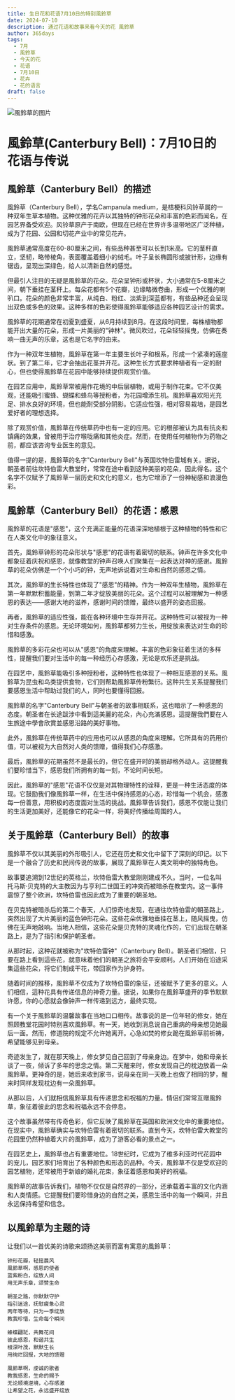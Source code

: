 ```yaml
---
title: 生日花和花语7月10日的特别風鈴草
date: 2024-07-10
description: 通过花语和故事来看今天的花 風鈴草
author: 365days
tags:
  - 7月
  - 風鈴草
  - 今天的花
  - 花语
  - 7月10日
  - 花卉
  - 花的语言
draft: false
---
```



![風鈴草的图片](https://cdn.pixabay.com/photo/2018/12/31/02/18/lanterns-3904294_1280.jpg#center#center)


# 風鈴草(Canterbury Bell)：7月10日的花语与传说

## 風鈴草（Canterbury Bell）的描述

風鈴草（Canterbury Bell），学名Campanula medium，是桔梗科风铃草属的一种双年生草本植物。这种优雅的花卉以其独特的钟形花朵和丰富的色彩而闻名，在园艺界备受欢迎。风铃草原产于南欧，但现在已经在世界许多温带地区广泛种植，成为了花园、公园和切花产业中的常见花卉。

風鈴草通常高度在60-80厘米之间，有些品种甚至可以长到1米高。它的茎秆直立，坚韧，略带棱角，表面覆盖着细小的绒毛。叶子呈长椭圆形或披针形，边缘有锯齿，呈现出深绿色，给人以清新自然的感觉。

但最引人注目的无疑是風鈴草的花朵。花朵呈钟形或杯状，大小通常在5-8厘米之间，朝下垂挂在茎秆上。每朵花都有5个花瓣，边缘略微卷曲，形成一个优雅的喇叭口。花朵的颜色非常丰富，从纯白、粉红、淡紫到深蓝都有，有些品种还会呈现出双色或多色的效果。这种多样的色彩使得風鈴草能够适应各种园艺设计的需求。

風鈴草的花期通常在初夏到盛夏，从6月持续到8月。在这段时间里，每株植物都能开出大量的花朵，形成一片美丽的"钟林"。微风吹过，花朵轻轻摇曳，仿佛在奏响一曲无声的乐章，这也是它名字的由来。

作为一种双年生植物，風鈴草在第一年主要生长叶子和根系，形成一个紧凑的莲座状。到了第二年，它才会抽出花茎并开花。这种生长方式要求种植者有一定的耐心，但也使得風鈴草在花园中能够持续提供观赏价值。

在园艺应用中，風鈴草常被用作花境的中后层植物，或用于制作花束。它不仅美观，还能吸引蜜蜂、蝴蝶和蜂鸟等授粉者，为花园增添生机。風鈴草喜欢阳光充足、排水良好的环境，但也能耐受部分阴影。它适应性强，相对容易栽培，是园艺爱好者的理想选择。

除了观赏价值，風鈴草在传统草药中也有一定的应用。它的根部被认为具有抗炎和镇痛的效果，曾被用于治疗喉咙痛和其他炎症。然而，在使用任何植物作为药物之前，都应该咨询专业医生的意见。

值得一提的是，風鈴草的名字"Canterbury Bell"与英国坎特伯雷城有关。据说，朝圣者前往坎特伯雷大教堂时，常常在途中看到这种美丽的花朵，因此得名。这个名字不仅赋予了風鈴草一层历史和文化的意义，也为它增添了一份神秘感和浪漫色彩。

## 風鈴草（Canterbury Bell）的花语：感恩

風鈴草的花语是"感恩"，这个充满正能量的花语深深地植根于这种植物的特性和它在人类文化中的象征意义。

首先，風鈴草钟形的花朵形状与"感恩"的花语有着密切的联系。钟声在许多文化中都象征着庆祝和感恩，就像教堂的钟声召唤人们聚集在一起表达对神的感谢。風鈴草的花朵仿佛是一个个小巧的钟，无声地诉说着对生命和自然的感恩之情。

其次，風鈴草的生长特性也体现了"感恩"的精神。作为一种双年生植物，風鈴草在第一年默默积蓄能量，到第二年才绽放美丽的花朵。这个过程可以被理解为一种感恩的表达——感谢大地的滋养，感谢时间的馈赠，最终以盛开的姿态回报。

再者，風鈴草的适应性强，能在各种环境中生存并开花。这种特性可以被视为一种对生存条件的感恩。无论环境如何，風鈴草都努力生长，用绽放来表达对生命的珍惜和感激。

風鈴草的多彩花朵也可以从"感恩"的角度来理解。丰富的色彩象征着生活的多样性，提醒我们要对生活中的每一种经历心存感激，无论是欢乐还是挑战。

在园艺中，風鈴草能吸引多种授粉者，这种特性也体现了一种相互感恩的关系。風鈴草为昆虫和鸟类提供食物，它们则帮助風鈴草传粉繁衍。这种共生关系提醒我们要感恩生活中帮助过我们的人，同时也要懂得回报。

風鈴草的名字"Canterbury Bell"与朝圣者的故事相联系，这也暗示了一种感恩的态度。朝圣者在长途跋涉中看到這美麗的花朵，內心充滿感恩。這提醒我們要在人生旅途中學會欣賞並感恩沿路的美好事物。

此外，風鈴草在传统草药中的应用也可以从感恩的角度来理解。它所具有的药用价值，可以被视为大自然对人类的馈赠，值得我们心存感激。

最后，風鈴草的花期虽然不是最长的，但它在盛开时的美丽却格外动人。这提醒我们要珍惜当下，感恩我们所拥有的每一刻，不论时间长短。

因此，風鈴草的"感恩"花语不仅仅是对其物理特性的诠释，更是一种生活态度的体现。它鼓励我们像風鈴草一样，在生活中保持感恩的心态，珍惜每一个机会，感激每一份善意，用积极的态度面对生活的挑战。風鈴草告诉我们，感恩不仅能让我们的生活更加美好，还能像它的花朵一样，将美好传播给周围的人。

## 关于風鈴草（Canterbury Bell）的故事

風鈴草不仅以其美丽的外形吸引人，它还在历史和文化中留下了深刻的印记。以下是一个融合了历史和民间传说的故事，展现了風鈴草在人类文明中的独特角色。

故事要追溯到12世纪的英格兰，坎特伯雷大教堂刚刚建成不久。当时，一位名叫托马斯·贝克特的大主教因为与亨利二世国王的冲突而被暗杀在教堂内。这一事件震惊了整个欧洲，坎特伯雷也因此成为了重要的朝圣地。

在贝克特被暗杀后的第二个春天，人们惊奇地发现，在通往坎特伯雷的朝圣路上，突然出现了大片美丽的蓝色钟形花朵。这些花朵优雅地垂挂在茎上，随风摇曳，仿佛在无声地敲响。当地人相信，这些花朵是贝克特的灵魂化作的，它们出现在朝圣路上，是为了指引和保护朝圣者。

从那时起，这种花就被称为"坎特伯雷钟"（Canterbury Bell）。朝圣者们相信，只要在路上看到這些花，就意味着他们的朝圣之旅将会平安顺利。人们开始在沿途采集這些花朵，将它们制成干花，带回家作为护身符。

随着时间的推移，風鈴草不仅成为了坎特伯雷的象征，还被赋予了更多的意义。人们相信，這种花具有传递信息的神奇力量。据说，如果你在風鈴草盛开的季节默默许愿，你的心愿就会像钟声一样传递到远方，最终实现。

有一个关于風鈴草的温馨故事在当地口口相传。故事说的是一位年轻的修女，她在照顾教堂花园时特别喜欢風鈴草。有一天，她收到消息说自己重病的母亲想见她最后一面。然而，修道院的规定不允许她离开。心急如焚的修女跪在風鈴草前祈祷，希望能够见到母亲。

奇迹发生了，就在那天晚上，修女梦见自己回到了母亲身边。在梦中，她和母亲长谈了一夜，倾诉了多年的思念之情。第二天醒来时，修女发现自己的枕边放着一朵風鈴草。更神奇的是，她后来收到家书，说母亲在同一天晚上也做了相同的梦，醒来时同样发现枕边有一朵風鈴草。

从那以后，人们就相信風鈴草具有传递思念和祝福的力量。情侣们常常互赠風鈴草，象征着彼此的思念和祝福永远不会停息。

这个故事虽然带有传奇色彩，但它反映了風鈴草在英国和欧洲文化中的重要地位。在现实中，風鈴草确实与坎特伯雷有着密切的联系。直到今天，坎特伯雷大教堂的花园里仍然种植着大片的風鈴草，成为了游客必看的景点之一。

在园艺史上，風鈴草也占有重要地位。18世纪时，它成为了维多利亚时代花园中的宠儿，园艺家们培育出了各种颜色和形态的品种。今天，風鈴草不仅是受欢迎的园艺植物，还常被用于新娘的婚礼花束，象征着感恩和美好的祝福。

風鈴草的故事告诉我们，植物不仅仅是自然界的一部分，还承载着丰富的文化内涵和人类情感。它提醒我们要珍惜身边的自然之美，感恩生活中的每一个瞬间，并且永远保持希望和信念。

## 以風鈴草为主题的诗

让我们以一首优美的诗歌来颂扬这美丽而富有寓意的風鈴草：

```
钟形花瓣，轻摇晨风
風鈴草啊，感恩的使者
蓝紫粉白，绽放人间
用无声乐章，颂赞生命

朝圣之路，你默默守护
指引迷途，抚慰疲惫心灵
两年等待，只为一季绽放
教我珍惜，生命每个瞬间

蜂蝶翩跹，共舞花间
彼此感恩，和谐共生
根深叶茂，默默生长
用绚烂回报，大地的馈赠

風鈴草啊，虔诚的歌者
教我感恩，生命的赐予
无论顺境逆境，心存感激
让希望之花，永远盛开绽放
```
